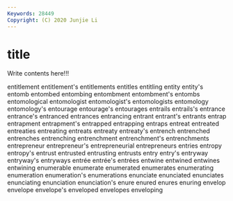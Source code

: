 ```yaml
---
Keywords: 28449
Copyright: (C) 2020 Junjie Li
---
```


# title

Write contents here!!!
 
entitlement
entitlement's 
entitlements 
entitles 
entitling 
entity 
entity's 
entomb 
entombed 
entombing 
entombment
entombment's 
entombs 
entomological 
entomologist 
entomologist's 
entomologists 
entomology 
entomology's 
entourage 
entourage's
entourages 
entrails 
entrails's 
entrance 
entrance's 
entranced 
entrances 
entrancing 
entrant 
entrant's
entrants 
entrap 
entrapment 
entrapment's 
entrapped 
entrapping 
entraps 
entreat 
entreated 
entreaties
entreating 
entreats 
entreaty 
entreaty's 
entrench 
entrenched 
entrenches 
entrenching 
entrenchment 
entrenchment's
entrenchments 
entrepreneur 
entrepreneur's 
entrepreneurial 
entrepreneurs 
entries 
entropy 
entropy's 
entrust 
entrusted
entrusting 
entrusts 
entry 
entry's 
entryway 
entryway's 
entryways 
entrée 
entrée's 
entrées
entwine 
entwined 
entwines 
entwining 
enumerable 
enumerate 
enumerated 
enumerates 
enumerating 
enumeration
enumeration's 
enumerations 
enunciate 
enunciated 
enunciates 
enunciating 
enunciation 
enunciation's 
enure 
enured
enures 
enuring 
envelop 
envelope 
envelope's 
enveloped 
envelopes 
enveloping 
